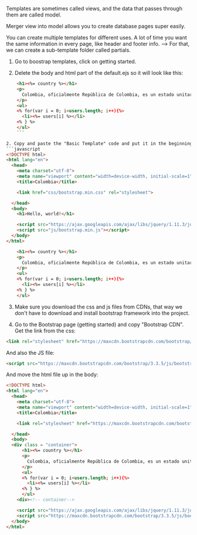 Templates are sometimes called views, and the data that passes through them are called model.

Merger view into model allows you to create database pages super easily.

You can create multiple templates for different uses. A lot of time you want the same information in every page, like header and footer info. --> For that, we can create a sub-template folder called partials.

1. Go to boostrap templates, click on getting started.

2. Delete the body and html part of the default.ejs so it will look like this:
```html
    <h1><%= country %></h1>
    <p>
      Colombia, oficialmente República de Colombia, es un estado unitario situada en la región noroccidental de América del Sur. Está constituida en un estado social y democrático de derecho cuya forma de gobierno es presidencialista.
    </p>
    <ul>
    <% for(var i = 0; i<users.length; i++){%>
      <li><%= users[i] %></li>
    <% } %>
    </ul>
    ```

2. Copy and paste the "Basic Template" code and put it in the beginning of the page:
```javascript
<!DOCTYPE html>
<html lang="en">
  <head>
    <meta charset="utf-8">
    <meta name="viewport" content="width=device-width, initial-scale=1">
    <title>Colombia</title>

    <link href="css/bootstrap.min.css" rel="stylesheet">

  </head>
  <body>
    <h1>Hello, world!</h1>

    <script src="https://ajax.googleapis.com/ajax/libs/jquery/1.11.3/jquery.min.js"></script>
    <script src="js/bootstrap.min.js"></script>
  </body>
</html>

    <h1><%= country %></h1>
    <p>
      Colombia, oficialmente República de Colombia, es un estado unitario situada en la región noroccidental de América del Sur. Está constituida en un estado social y democrático de derecho cuya forma de gobierno es presidencialista.
    </p>
    <ul>
    <% for(var i = 0; i<users.length; i++){%>
      <li><%= users[i] %></li>
    <% } %>
    </ul>
```

3. Make sure you download the css and js files from CDNs, that way we don't have to download and install bootstrap framework into the project.

4. Go to the Bootstrap page (getting started) and copy "Bootstrap CDN". Get the link from the css:

```html
<link rel="stylesheet" href="https://maxcdn.bootstrapcdn.com/bootstrap/3.3.5/css/bootstrap.min.css" integrity="sha512-dTfge/zgoMYpP7QbHy4gWMEGsbsdZeCXz7irItjcC3sPUFtf0kuFbDz/ixG7ArTxmDjLXDmezHubeNikyKGVyQ==" crossorigin="anonymous">
```

And also the JS file:
```html
<script src="https://maxcdn.bootstrapcdn.com/bootstrap/3.3.5/js/bootstrap.min.js" integrity="sha512-K1qjQ+NcF2TYO/eI3M6v8EiNYZfA95pQumfvcVrTHtwQVDG+aHRqLi/ETn2uB+1JqwYqVG3LIvdm9lj6imS/pQ==" crossorigin="anonymous"></script>
```

And move the html file up in the body:
```html
<!DOCTYPE html>
<html lang="en">
  <head>
    <meta charset="utf-8">
    <meta name="viewport" content="width=device-width, initial-scale=1">
    <title>Colombia</title>

    <link rel="stylesheet" href="https://maxcdn.bootstrapcdn.com/bootstrap/3.3.5/css/bootstrap.min.css" integrity="sha512-dTfge/zgoMYpP7QbHy4gWMEGsbsdZeCXz7irItjcC3sPUFtf0kuFbDz/ixG7ArTxmDjLXDmezHubeNikyKGVyQ==" crossorigin="anonymous">

  </head>
  <body>
  <div class = "container">
      <h1><%= country %></h1>
      <p>
        Colombia, oficialmente República de Colombia, es un estado unitario situada en la región noroccidental de América del Sur. Está constituida en un estado social y democrático de derecho cuya forma de gobierno es presidencialista.
      </p>
      <ul>
      <% for(var i = 0; i<users.length; i++){%>
        <li><%= users[i] %></li>
      <% } %>
      </ul>
    <div><!-- container-->

    <script src="https://ajax.googleapis.com/ajax/libs/jquery/1.11.3/jquery.min.js"></script>
    <script src="https://maxcdn.bootstrapcdn.com/bootstrap/3.3.5/js/bootstrap.min.js" integrity="sha512-K1qjQ+NcF2TYO/eI3M6v8EiNYZfA95pQumfvcVrTHtwQVDG+aHRqLi/ETn2uB+1JqwYqVG3LIvdm9lj6imS/pQ==" crossorigin="anonymous"></script>
  </body>
</html>
```
